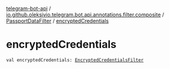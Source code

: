 [telegram-bot-api](../../index.md) / [io.github.oleksivio.telegram.bot.api.annotations.filter.composite](../index.md) / [PassportDataFilter](index.md) / [encryptedCredentials](./encrypted-credentials.md)

# encryptedCredentials

`val encryptedCredentials: `[`EncryptedCredentialsFilter`](../-encrypted-credentials-filter/index.md)